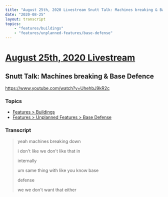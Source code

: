 ```yaml
---
title: "August 25th, 2020 Livestream Snutt Talk: Machines breaking & Base Defence"
date: "2020-08-25"
layout: transcript
topics:
    - "features/buildings"
    - "features/unplanned-features/base-defense"
---
```

# [August 25th, 2020 Livestream](../2020-08-25.md)
## Snutt Talk: Machines breaking & Base Defence
https://www.youtube.com/watch?v=UhehbJ9kR2c

### Topics
* [Features > Buildings](../topics/features/buildings.md)
* [Features > Unplanned Features > Base Defense](../topics/features/unplanned-features/base-defense.md)

### Transcript

> yeah machines breaking down
>
> i don't like we don't like that in
>
> internally
>
> um same thing with like you know base
>
> defense
>
> we we don't want that either
